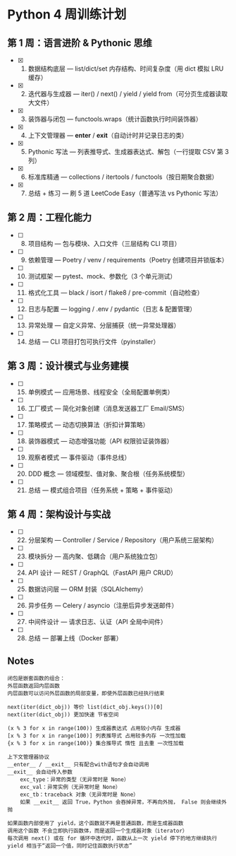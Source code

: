 # Python 4 周训练计划

## 第 1 周：语言进阶 & Pythonic 思维
- [x] 1. 数据结构底层 — list/dict/set 内存结构、时间复杂度（用 dict 模拟 LRU 缓存）
- [x] 2. 迭代器与生成器 — iter() / next() / yield / yield from（可分页生成器读取大文件）
- [x] 3. 装饰器与闭包 — functools.wraps（统计函数执行时间装饰器）
- [x] 4. 上下文管理器 — __enter__ / __exit__（自动计时并记录日志的类）
- [x] 5. Pythonic 写法 — 列表推导式、生成器表达式、解包（一行提取 CSV 第 3 列）
- [x] 6. 标准库精通 — collections / itertools / functools（按日期聚合数据）
- [x] 7. 总结 + 练习 — 刷 5 道 LeetCode Easy（普通写法 vs Pythonic 写法）

## 第 2 周：工程化能力
- [ ] 8. 项目结构 — 包与模块、入口文件（三层结构 CLI 项目）
- [ ] 9. 依赖管理 — Poetry / venv / requirements（Poetry 创建项目并锁版本）
- [ ] 10. 测试框架 — pytest、mock、参数化（3 个单元测试）
- [ ] 11. 格式化工具 — black / isort / flake8 / pre-commit（自动检查）
- [ ] 12. 日志与配置 — logging / .env / pydantic（日志 & 配置管理）
- [ ] 13. 异常处理 — 自定义异常、分层捕获（统一异常处理器）
- [ ] 14. 总结 — CLI 项目打包可执行文件（pyinstaller）

## 第 3 周：设计模式与业务建模
- [ ] 15. 单例模式 — 应用场景、线程安全（全局配置单例类）
- [ ] 16. 工厂模式 — 简化对象创建（消息发送器工厂 Email/SMS）
- [ ] 17. 策略模式 — 动态切换算法（折扣计算策略）
- [ ] 18. 装饰器模式 — 动态增强功能（API 权限验证装饰器）
- [ ] 19. 观察者模式 — 事件驱动（事件总线）
- [ ] 20. DDD 概念 — 领域模型、值对象、聚合根（任务系统模型）
- [ ] 21. 总结 — 模式组合项目（任务系统 + 策略 + 事件驱动）

## 第 4 周：架构设计与实战
- [ ] 22. 分层架构 — Controller / Service / Repository（用户系统三层架构）
- [ ] 23. 模块拆分 — 高内聚、低耦合（用户系统独立包）
- [ ] 24. API 设计 — REST / GraphQL（FastAPI 用户 CRUD）
- [ ] 25. 数据访问层 — ORM 封装（SQLAlchemy）
- [ ] 26. 异步任务 — Celery / asyncio（注册后异步发送邮件）
- [ ] 27. 中间件设计 — 请求日志、认证（API 全局中间件）
- [ ] 28. 总结 — 部署上线（Docker 部署）
## Notes
```shell
闭包是嵌套函数的组合：
外层函数返回内层函数
内层函数可以访问外层函数的局部变量，即使外层函数已经执行结束
```

```shell
next(iter(dict_obj)) 等价 list(dict_obj.keys())[0]
next(iter(dict_obj)) 更加快速 节省空间
```

```shell
(x % 3 for x in range(100)) 生成器表达式 占用较小内存 生成器
[x % 3 for x in range(100)] 列表推导式 占用较多内存 一次性加载
{x % 3 for x in range(100)} 集合推导式 惰性 且去重 一次性加载
```

```shell
上下文管理器协议 
__enter__ / __exit__ 只有配合with语句才会自动调用
__exit__ 会自动传入参数 
    exc_type：异常的类型（无异常时是 None）
    exc_val：异常实例（无异常时是 None）
    exc_tb：traceback 对象（无异常时是 None）
    如果 __exit__ 返回 True，Python 会吞掉异常，不再向外抛， False 则会继续外抛
```

```shell
如果函数内部使用了 yield，这个函数就不再是普通函数，而是生成器函数
调用这个函数 不会立即执行函数体，而是返回一个生成器对象（iterator）
每次调用 next() 或在 for 循环中迭代时，函数从上一次 yield 停下的地方继续执行
yield 相当于“返回一个值，同时记住函数执行状态”
```


